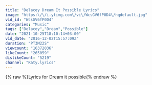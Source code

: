 ```yaml
---
title: "Delacey Dream It Possible Lyrics"
image: "https:\/\/i.ytimg.com\/vi\/WcsGV6fP0D4\/hqdefault.jpg"
vid_id: "WcsGV6fP0D4"
categories: "Music"
tags: ["Delacey","Dream","Possible"]
date: "2021-10-25T18:10:14+03:00"
vid_date: "2016-12-02T15:57:09Z"
duration: "PT3M22S"
viewcount: "16372036"
likeCount: "265059"
dislikeCount: "5219"
channel: "Katy.lyrics"
---
```

{% raw %}Lyrics for Dream it possible{% endraw %}
